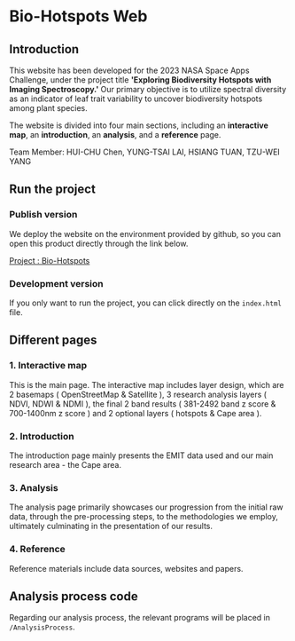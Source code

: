 # Bio-Hotspots Web
## Introduction
This website has been developed for the 2023 NASA Space Apps Challenge, under the project title **'Exploring Biodiversity Hotspots with Imaging Spectroscopy.'** Our primary objective is to utilize spectral diversity as an indicator of leaf trait variability to uncover biodiversity hotspots among plant species.

The website is divided into four main sections, including an **interactive map**, an **introduction**, an **analysis**, and a **reference** page.

Team Member: HUI-CHU Chen, YUNG-TSAI LAI, HSIANG TUAN, TZU-WEI YANG

## Run the project
### Publish version
We deploy the website on the environment provided by github, so you can open this product directly through the link below.

[Project : Bio-Hotspots](https://huichu1005.github.io/map/)
### Development version
If you only want to run the project, you can 
click directly on the ```index.html``` file.

## Different pages

### 1. Interactive map
This is the main page. The interactive map includes layer design, which are 2 basemaps ( OpenStreetMap & Satellite ), 3 research analysis layers ( NDVI, NDWI & NDMI ), the final 2 band results ( 381-2492 band z score & 700-1400nm z score ) and 2 optional layers ( hotspots & Cape area ).

### 2. Introduction

The introduction page mainly presents the EMIT data used and our main research area - the Cape area.

### 3. Analysis

The analysis page primarily showcases our progression from the initial raw data, through the pre-processing steps, to the methodologies we employ, ultimately culminating in the presentation of our results.

### 4. Reference

Reference materials include data sources, websites and papers.

## Analysis process code
Regarding our analysis process, the relevant programs will be placed in ```/AnalysisProcess```.


